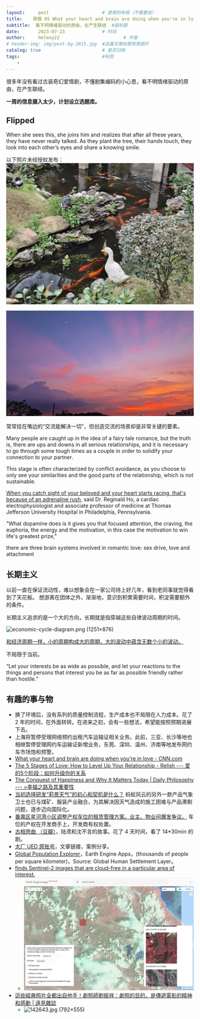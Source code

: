 ```yaml
---
layout:     post   				    # 使用的布局（不需要改）
title:    周报 05 What your heart and brain are doing when you're in love				# 标题 
subtitle:  看不明情绪驱动的原由，在产生联结  #副标题
date:       2023-07-23 				# 时间
author:     helexy22 						# 作者
# header-img: img/post-bg-2015.jpg  #这篇文章标题背景图片
catalog: true 						# 是否归档
tags:								#标签
    - 
---
```


很多年没有看过古装奇幻爱情剧，不懂剧集编码的小心思，看不明情绪驱动的原由，在产生联结。

**一周的信息摄入太少，计划设立选题库。**

## Flipped

When she sees this, she joins him and realizes that after all these years, they have never really talked. As they plant the tree, their hands touch, they look into each other’s eyes and share a knowing smile.

以下照片未经授权发布：
![20230722200631](https://raw.githubusercontent.com/helexy22/images/master/2023/20230722200631.png)

![20230722200553](https://raw.githubusercontent.com/helexy22/images/master/2023/20230722200553.png)

常常挂在嘴边的“交流能解决一切”，但创造交流的场景却是非常关键的要素。

Many people are caught up in the idea of a fairy tale romance, but the truth is, there are ups and downs in all serious relationships, and it is necessary to go through some tough times as a couple in order to solidify your connection to your partner. 

This stage is often characterized by conflict avoidance, as you choose to only see your similarities and the good parts of the relationship, which is not sustainable.

[When you catch sight of your beloved and your heart starts racing, that's because of an adrenaline rush](http://edition.cnn.com/2010/HEALTH/02/12/love.heart.brain/index.html), said Dr. Reginald Ho, a cardiac electrophysiologist and associate professor of medicine at Thomas Jefferson University Hospital in Philadelphia, Pennsylvania.

"What dopamine does is it gives you that focused attention, the craving, the euphoria, the energy and the motivation, in this case the motivation to win life's greatest prize," 

there are three brain systems involved in romantic love: sex drive, love and attachment




## 长期主义

以前一直在保证流动性，难以想象会在一家公司待上好几年，看到老同事就觉得看到了天花板。
想游离在团体之外，渐渐地，意识到积累需要时间，积淀需要额外的条件。

长期主义追求的是一个大的方向，长期就是指穿越这些自律波动周期的时间。

![economic-cycle-diagram.png (1251×876)](https://geekplux-newsletter.oss-cn-hongkong.aliyuncs.com/23/economic-cycle-diagram.png)

[和经济周期一样，小的周期构成大的周期，大的波动中蕴含无数个小的波动。](https://geekplux.com/newsletters/24)

不局限于当前。

“Let your interests be as wide as possible, and let your reactions to the things and persons that interest you be as far as possible friendly rather than hostile.”


## 有趣的事与物

  - 换了环境后，没有系列的质量控制流程，生产成本也不局限在人力成本。花了 2 年的时间，在外面转转。在进来之初，会有一些想法，希望能按照预期进展下去。
  - 上海将暂停受理网络预约出租汽车运输证相关业务。此前，三亚、长沙等地也相继暂停受理网约车运输证新增业务，东莞、深圳、温州、济南等地发布网约车市场饱和预警。
  - [What your heart and brain are doing when you're in love - CNN.com](http://edition.cnn.com/2010/HEALTH/02/12/love.heart.brain/index.html)
  - [The 5 Stages of Love: How to Level Up Your Relationship - Relish --- 爱的5个阶段：如何升级你的关系](https://hellorelish.com/articles/5-stages-of-love.html)
  - [The Conquest of Happiness and Why It Matters Today | Daily Philosophy --- =幸福之路及其重要性 ](https://daily-philosophy.com/the-conquest-of-happiness/)
  - [当初选择研发“莉景天气”的初心和契机是什么？](https://zhuanlan.zhihu.com/p/371049515) 蚂蚁风云的另外一款产品气象卫士也已与煤矿、服装产业融合，为其解决因天气造成的施工困难与产品滞剩问题，逐步迈向国际化。
  - [番禺区星河湾小区调整产权车位的租赁管理方案。业主、物业间爆发争议。](https://mp.weixin.qq.com/s/Fj2qW23gz1fOYxr7fgenYw) 车位的产权在开发商手上，开发商有权处置。
  - [古相思曲 （豆瓣）](https://movie.douban.com/subject/36155049/)，陆鸢和沈不言的故事。花了 4 天时间，看了 14*30min 的剧。
  - [大厂 UED 原账号](https://www.yuque.com/wikidesign/ykf0s9)，文章链接，案例分享。
  - [Global Population Explorer](https://google.earthengine.app/view/population-explorer)，Earth Engine Apps，(thousands of people per square kilometer)，Source: Global Human Settlement Layer。
  - [finds Sentinel-2 images that are cloud-free in a particular area of interest.](https://github.com/bellingcat/cloud-free-subregion)
    - ![ex.jpg (2000×1330)](https://raw.githubusercontent.com/bellingcat/cloud-free-subregion/master/docs/ex.jpg)
  - [這些經典照片全都出自他手！劇照師劉振祥：劇照的目的，是傳遞電影的精神和感動 | 遠見雜誌](https://www.gvm.com.tw/article/103446)
    - ![142643.jpg (792×555)](https://imgs.gvm.com.tw/upload/gallery/20230609/142643.jpg)

